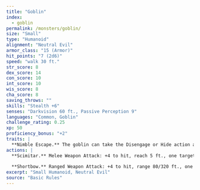 ```yaml
---
title: "Goblin"
index:
  - goblin
permalink: /monsters/goblin/
size: "Small"
type: "Humanoid"
alignment: "Neutral Evil"
armor_class: "15 (Armor)"
hit_points: "7 (2d6)"
speed: "walk 30 ft."
str_score: 8
dex_score: 14
con_score: 10
int_score: 10
wis_score: 8
cha_score: 8
saving_throws: ""
skills: "Stealth +6"
senses: "Darkvision 60 ft., Passive Perception 9"
languages: "Common, Goblin"
challenge_rating: 0.25
xp: 50
proficiency_bonus: "+2"
traits: |
  **Nimble Escape.** The goblin can take the Disengage or Hide action as a bonus action on each of its turns.
actions: |
  **Scimitar.** Melee Weapon Attack: +4 to hit, reach 5 ft., one target. Hit: 5 (1d6 + 2) slashing damage.
  
  **Shortbow.** Ranged Weapon Attack: +4 to hit, range 80/320 ft., one target. Hit: 5 (1d6 + 2) piercing damage.  
excerpt: "Small Humanoid, Neutral Evil"
source: "Basic Rules"
---
```

